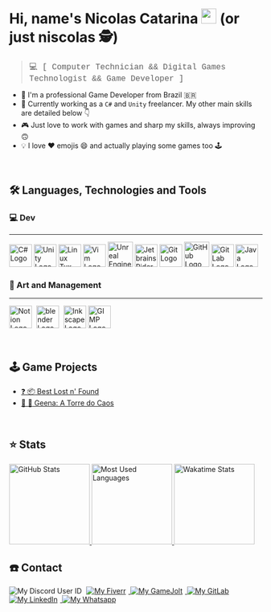 # Hi, name's Nicolas Catarina <img src="https://c.tenor.com/BlM254E365cAAAAi/sun-smiling.gif" width=30> (or just niscolas :detective:)

> <span style="font-size:16px; font-family:Courier"> :computer: [ Computer Technician && Digital Games Technologist && Game Developer ] </span>

- 🦸 I'm a professional Game Developer from Brazil 🇧🇷 <br>
- 🔨 Currently working as a `C#` and `Unity` freelancer. My other main skills are detailed below 👇 <br>
- 🎮 Just love to work with games and sharp my skills, always improving 🙃 <br>
- 💡 I love ❤️ emojis 😄 and actually playing some games too 🕹️

<br>

## :hammer_and_wrench: Languages, Technologies and Tools

### :computer: Dev
---

<img
    alt="C# Logo"
    height=45
    src="https://cdn.jsdelivr.net/gh/devicons/devicon/icons/csharp/csharp-original.svg">
<img
    alt="Unity Logo"
    height=45
    src="https://cdn4.iconfinder.com/data/icons/various-icons-2/476/Unity.png">
<img
    alt="Linux Tux Logo"
    height=45
    src="https://img.icons8.com/color/240/000000/linux--v1.png">
<img
    alt="Vim Logo"
    height=45
    src="https://img.icons8.com/external-tal-revivo-shadow-tal-revivo/240/000000/external-vim-a-highly-configurable-text-editor-for-efficiently-creating-and-changing-any-kind-of-text-logo-shadow-tal-revivo.png">
<img
    alt="Unreal Engine Logo"
    height=50
    src="https://img.icons8.com/color/240/000000/unreal-engine.png">
<img
    alt="Jetbrains Rider Logo"
    height=45
    src="https://resources.jetbrains.com/storage/products/company/brand/logos/Rider_icon.svg?_gl=1*1y5ya1z*_ga*MTIwNTgzMDkyMC4xNjM2NjQ1NzAz*_ga_V0XZL7QHEB*MTYzOTEwNjI1NC40LjAuMTYzOTEwNjI1Ni4w">
<img
    alt="Git Logo"
    height=45
    src="https://cdn.jsdelivr.net/gh/devicons/devicon/icons/git/git-original.svg">
<img
    alt="GitHub Logo"
    height=50
    src="https://img.icons8.com/color/240/000000/github--v1.png">
<img
    alt="GitLab Logo"
    height=45
    src="https://cdn.jsdelivr.net/gh/devicons/devicon/icons/gitlab/gitlab-original.svg">
<img
    alt="Java Logo"
    height=45
    src="https://cdn.jsdelivr.net/gh/devicons/devicon/icons/java/java-original.svg">

### :art: Art and Management
---

<img
    alt="Notion Logo"
    height=45
    src="https://img.icons8.com/color/240/000000/notion--v1.png"
    style="margin-right: 5px">
<img
    alt="blender Logo"
    height=45
    src="https://img.icons8.com/color/240/000000/blender-3d.png"
    style="margin-right: 5px">
<img
    alt="Inkscape Logo"
    height=45
    src="https://img.icons8.com/color/240/000000/inkscape.png">
<img
    alt="GIMP Logo"
    height=45
    src="https://img.icons8.com/color/240/000000/gimp.png">

<br>

## :joystick: Game Projects

- [:question: :package: Best Lost n' Found][best_lost_n_found-gamejolt_link]
- [:volcano: :tokyo_tower: Geena: A Torre do Caos][geena-gamejolt_link]

<br>

## :star: Stats

<a href="https://github.com/anuraghazra/github-readme-stats">
    <img
        alt="GitHub Stats"
        height=160
        src="https://github-readme-stats.vercel.app/api?username=niscolas&count_private=true&custom_title=My GitHub Stats&show_icons=true&theme=tokyonight">
</a>
<a href="https://github.com/anuraghazra/github-readme-stats">
    <img
        alt="Most Used Languages"
        height=160
        src="https://github-readme-stats.vercel.app/api/top-langs/?username=niscolas&hide=java&layout=compact&theme=tokyonight">
</a>
<a href="https://github.com/anuraghazra/github-readme-stats">
    <img
        alt="Wakatime Stats"
        height=160
        src="https://github-readme-stats.vercel.app/api/wakatime?username=niscolas&theme=tokyonight">
</a>

<br>

## :telephone: Contact

<img
    alt="My Discord User ID"
    src="https://img.shields.io/badge/Discord-niscolas_0609-565B65?style=for-the-badge&labelColor=5865F2&logo=discord&logoColor=white"
    style="margin-right:5px">
<a href="hhttps://www.fiverr.com/pajamaunicorns">
    <img
        alt="My Fiverr"
        src="https://img.shields.io/badge/Fiverr-1DBF73?style=for-the-badge&logo=fiverr&logoColor=white"
        style="margin-right:5px">
</a>
<a href="https://gamejolt.com/@Bitten-Sweet">
    <img
        alt="My GameJolt"
        src="https://img.shields.io/badge/GameJolt-2F7F6F?style=for-the-badge&logo=gamejolt&logoColor=white"
        style="margin-right:5px">
</a>
<a href="https://gitlab.com/niscolas">
    <img
        alt="My GitLab"
        src="https://img.shields.io/badge/GitLab-330F63?style=for-the-badge&logo=gitlab&logoColor=white"
        style="margin-right:5px">
</a>
<a href="https://www.linkedin.com/in/niscolas">
    <img
        alt="My LinkedIn"
        src="https://img.shields.io/badge/LinkedIn-0077B5?style=for-the-badge&logo=linkedin&logoColor=white"
        style="margin-right:5px">
</a>
<a href="https://wa.me/5531988598280">
    <img
        alt="My Whatsapp"
        src="https://img.shields.io/badge/WhatsApp-25D366?style=for-the-badge&logo=whatsapp&logoColor=white"
        style="margin-right:5px">
</a>

[best_lost_n_found-gamejolt_link]: https://gamejolt.com/games/bestlostnfound/604915
[geena-gamejolt_link]: https://gamejolt.com/games/geena/604636
